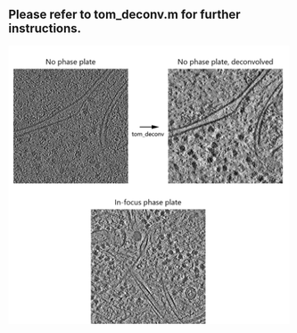 ## Please refer to tom_deconv.m for further instructions.

![What it does](https://github.com/dtegunov/tom_deconv/raw/master/whatitdoes.png)